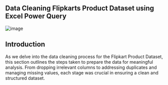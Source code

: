 ## Data Cleaning Flipkarts Product Dataset using Excel Power Query

![image](https://github.com/TendaiPhikiso/Flipkart-Data-Cleaning/assets/57633068/f8ed36c5-4908-4440-a9ff-02ab2e86a962)

## Introduction 

As we delve into the data cleaning process for the Flipkart Product Dataset, this section outlines the steps taken to prepare the data for meaningful analysis. From dropping irrelevant columns to addressing duplicates and managing missing values, each stage was crucial in ensuring a clean and structured dataset.

## 
